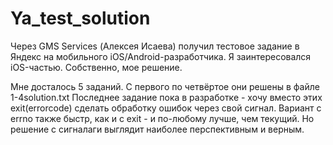 # Ya_test_solution
Через GMS Services (Алексея Исаева) получил тестовое задание в Яндекс на мобильного iOS/Android-разработчика. Я заинтересовался iOS-частью. Собственно, мое решение.

Мне досталось 5 заданий. С первого по четвёртое они решены в файле 1-4solution.txt
Последнее задание пока в разработке - хочу вместо этих exit(errorcode) сделать обработку ошибок через свой сигнал.
Вариант с errno также быстр, как и с exit - и по-любому лучше, чем текущий. Но решение с сигналаги выглядит наиболее перспективным и верным.
